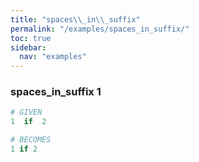 ```yaml
---
title: "spaces\\_in\\_suffix"
permalink: "/examples/spaces_in_suffix/"
toc: true
sidebar:
  nav: "examples"
---
```


### spaces\_in\_suffix 1
```ruby
# GIVEN
1  if  2
```
```ruby
# BECOMES
1 if 2
```

